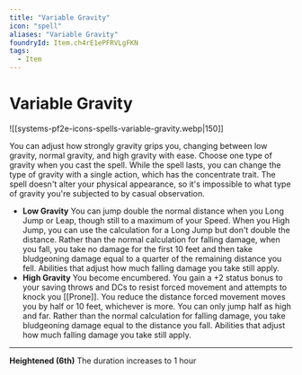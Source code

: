 ```yaml
---
title: "Variable Gravity"
icon: "spell"
aliases: "Variable Gravity"
foundryId: Item.ch4rE1ePFRVLgFKN
tags:
  - Item
---
```


# Variable Gravity
![[systems-pf2e-icons-spells-variable-gravity.webp|150]]

You can adjust how strongly gravity grips you, changing between low gravity, normal gravity, and high gravity with ease. Choose one type of gravity when you cast the spell. While the spell lasts, you can change the type of gravity with a single action, which has the concentrate trait. The spell doesn't alter your physical appearance, so it's impossible to what type of gravity you're subjected to by casual observation.

*   **Low Gravity** You can jump double the normal distance when you Long Jump or Leap, though still to a maximum of your Speed. When you High Jump, you can use the calculation for a Long Jump but don't double the distance. Rather than the normal calculation for falling damage, when you fall, you take no damage for the first 10 feet and then take bludgeoning damage equal to a quarter of the remaining distance you fell. Abilities that adjust how much falling damage you take still apply.
*   **High Gravity** You become encumbered. You gain a +2 status bonus to your saving throws and DCs to resist forced movement and attempts to knock you [[Prone]]. You reduce the distance forced movement moves you by half or 10 feet, whichever is more. You can only jump half as high and far. Rather than the normal calculation for falling damage, you take bludgeoning damage equal to the distance you fall. Abilities that adjust how much falling damage you take still apply. 

* * *

**Heightened (6th)** The duration increases to 1 hour

